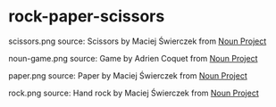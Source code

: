 # rock-paper-scissors

scissors.png source:
Scissors by Maciej Świerczek from <a href="https://thenounproject.com/browse/icons/term/scissors/" target="_blank" title="Scissors Icons">Noun Project</a>

noun-game.png source:
Game by Adrien Coquet from <a href="https://thenounproject.com/browse/icons/term/game/" target="_blank" title="Game Icons">Noun Project</a>

paper.png source:
Paper by Maciej Świerczek from <a href="https://thenounproject.com/browse/icons/term/paper/" target="_blank" title="Paper Icons">Noun Project</a>

rock.png source:
Hand rock by Maciej Świerczek from <a href="https://thenounproject.com/browse/icons/term/hand-rock/" target="_blank" title="Hand rock Icons">Noun Project</a>